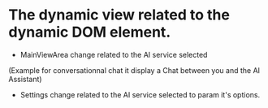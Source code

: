 # The dynamic view related to the dynamic DOM element.

- MainViewArea change related to the AI service selected

(Example for conversationnal chat it display a Chat between you and the
AI Assistant)

- Settings change related to the AI service selected to param it's options.
